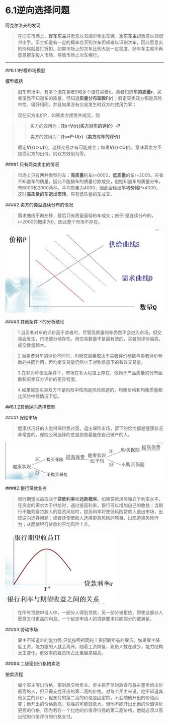 # 6.1逆向选择问题

阿克尔洛夫的发现

>在旧车市场上，**好车车主**只愿意以*较高价*卖出车辆，**次车车主**却愿意以*较低价*出手。买主知道有一定的概率会买到次车但却难以识别次车，因此愿意出的价格就要打折扣。如果市场上的次车比例大到一定程度，好车车主就不再愿意把车投入市场，导致市场上次车横行。

***

##6.1.1柠檬市场模型

模型概括

>旧车市场中，有多个潜在卖者S和多个潜在买者b。卖者知道**车的质量r**。买者虽然不知道车的质量，但知道**质量分布函数F(r)**；假定买卖双方都是风险中性、偏好相同，并且如果没有交易发生时双方的效用为零；
>
>现在买方出价P，如果卖方接受并成交，则

>>买方的效用为：**∏b=V(r)(买方对车的评价）-P**
>>
>>卖方的效用为：**∏s=P-U(r)（卖方对车的评价）**
>
>假定**V(r)＞U(r)**，这样交易才有可能成立；如果**V(r)＜U(r)**，意味着卖方不接受买方的出价，则双方效用为零。

####1.只有两类卖主的情况

>市场上只有两种类型的车：**高质量**的车r=6000，**低质量**的车r=2000。买者不知道车的质量，因此不能按车的质量付款成交，但她知道车的质量分布，有6000和2000两种，平均质量为4000，因此会给出**平均价格**P=4000。这时**高质量的车退出市场**，只有低质量的车成交。

####2.卖方的类型连续分布的情况

>需求曲线不断左移，最后只有质量最低的车成交；由于r是连续分布的，r=2000的概率为0，因此整个市场不存在。

![](price.jpg)

####3.其他条件下的分析结论

>1.当买者对车的评价高于卖者时，尽管高质量的车仍然不会进入市场，但交易会发生，市场部分地存在，但交易数量不是最有效的，买者的评价越高，成交数量越大。

>2.当卖者对车的评价不同时，均衡交易量取决于买者评价参数与卖者评价参数的共同作用，但均衡交易量仍然小于对称信息下的有效交易量。

>3.在非对称信息条件下，市场在多大程度上存在，依赖于产品质量的分布函数和买卖双方评价的差异程度。

>4.如果假定买卖双方不是风险中性而是风险规避的，均衡价格和均衡质量都比风险中性情况下低。

##6.1.2其他逆向选择模型

####1.保险市场

>健康状况好的人觉得保险费过高，退出保险市场，留下的恰恰都是健康状况非常差的，保险公司选择的总是那些最能使自己破产的人。

![](health.jpg)

####2.银行贷款业务

>银行期望收益取决于**贷款利率**和**还款概率**。如果贷款风险独立于利率水平，在资金的需求大于供给时，通过提高利率，银行可以增加自己的收益；当银行不能观察贷款人的投资风险时，提高利率将使低风险贷款人退出市场，出现逆向选择问题；或者诱使借款人选择更高风险的项目，出现道德风险行为；从而使银行贷款的平均风险上升。

![](bank.jpg)

>在所有贷款申请人中，一部分人得到贷款，另一部分被拒绝，即使这部分人愿意支付更高的利息。一个给定申请人的贷款要求只能部分的被满足。

####3.劳动市场

>雇主不知道谁的能力强,只能按照相同的工资招聘所有的雇员。如果雇主降低工资，能力强的人就会离开。随着工资降低，雇员人数在减少，能力结构发生变化，低效率的雇员所占比重越来越高。

####4.二级密封价格拍卖法

拍卖流程

>每个买主写出价格，密封后交给卖主。卖主拆开信封后宣布将古董卖给出价最高的人，但只需支付开出的第二高的价格。对每个买主来说，他不知道其他买主的评价，但支付的第二高的价格是固定的，不会随他开出的价格而变；他开出的价格愈高，获胜的可能就愈大。但他不能开出比他的价值评价更高的价格，因为若存一个比他的价值评价高的第二高价格，他就必须以高出他的价值评价的价格支付。




